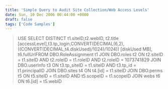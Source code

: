 ```yaml
---
title: 'Simple Query to Audit Site Collection/Web Access Levels'
date: Sun, 10 Dec 2006 00:44:00 +0000
draft: false
tags: ['Code Samples']
---
```


> USE SELECT DISTINCT t1.siteID,t2.webID, t2.title \[accessLevel\],t3.tp\_login,CONVERT(DECIMAL(6,2),((CONVERT(DECIMAL,t4.diskUsed)/1024)/1024)) \[diskUsed MB\], t6.fullUrlFROM DBO.RoleAssignment t1 JOIN DBO.roles t2 ON t2.siteID = t1.siteID AND t2.roleID = t1.roleID AND t2.roleID = 1073741829 JOIN DBO.userInfo t3 ON t3.tp\_siteID = t1.siteID AND t3.tp\_id = t1.principalID JOIN DBO.sites t4 ON t4.\[id\] = t1.siteID JOIN DBO.perms t5 ON t5.siteID = t1.siteID AND t5.scopeID = t1.scopeID JOIN webs t6 ON t6.\[id\] = t5.webID